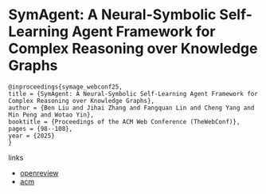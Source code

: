 # SymAgent: A Neural-Symbolic Self-Learning Agent Framework for Complex Reasoning over Knowledge Graphs

```
@inproceedings{symage_webconf25,
title = {SymAgent: A Neural-Symbolic Self-Learning Agent Framework for Complex Reasoning over Knowledge Graphs},
author = {Ben Liu and Jihai Zhang and Fangquan Lin and Cheng Yang and Min Peng and Wotao Yin},
booktitle = {Proceedings of the ACM Web Conference (TheWebConf)},
pages = {98--108},
year = {2025}
}
```

links
- [openreview](https://openreview.net/forum?id=QxbPLl3q8f)
- [acm](https://dl.acm.org/doi/10.1145/3696410.3714768)
